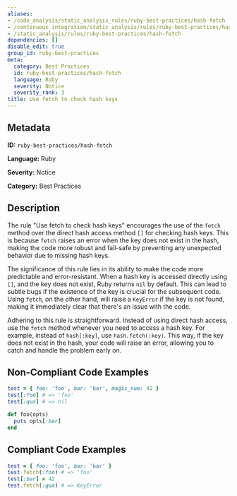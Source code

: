```yaml
---
aliases:
- /code_analysis/static_analysis_rules/ruby-best-practices/hash-fetch
- /continuous_integration/static_analysis/rules/ruby-best-practices/hash-fetch
- /static_analysis/rules/ruby-best-practices/hash-fetch
dependencies: []
disable_edit: true
group_id: ruby-best-practices
meta:
  category: Best Practices
  id: ruby-best-practices/hash-fetch
  language: Ruby
  severity: Notice
  severity_rank: 3
title: Use fetch to check hash keys
---
```

<!--  SOURCED FROM https://github.com/DataDog/datadog-static-analyzer-rule-docs -->


## Metadata
**ID:** `ruby-best-practices/hash-fetch`

**Language:** Ruby

**Severity:** Notice

**Category:** Best Practices

## Description
The rule "Use fetch to check hash keys" encourages the use of the `fetch` method over the direct hash access method `[]` for checking hash keys. This is because `fetch` raises an error when the key does not exist in the hash, making the code more robust and fail-safe by preventing any unexpected behavior due to missing hash keys.

The significance of this rule lies in its ability to make the code more predictable and error-resistant. When a hash key is accessed directly using `[]`, and the key does not exist, Ruby returns `nil` by default. This can lead to subtle bugs if the existence of the key is crucial for the subsequent code. Using `fetch`, on the other hand, will raise a `KeyError` if the key is not found, making it immediately clear that there's an issue with the code.

Adhering to this rule is straightforward. Instead of using direct hash access, use the `fetch` method whenever you need to access a hash key. For example, instead of `hash[:key]`, use `hash.fetch(:key)`. This way, if the key does not exist in the hash, your code will raise an error, allowing you to catch and handle the problem early on.

## Non-Compliant Code Examples
```ruby
test = { foo: 'foo', bar: 'bar', magic_num: 42 }
test[:foo] # => 'foo'
test[:qux] # => nil

def foo(opts)
  puts opts[:bar]
end
```

## Compliant Code Examples
```ruby
test = { foo: 'foo', bar: 'bar' }
test.fetch(:foo) # => 'foo'
test[:bar] = 42
test.fetch(:qux) # => KeyError
```
